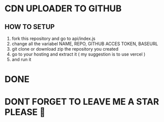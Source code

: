 # CDN UPLOADER TO GITHUB

## HOW TO SETUP

1. fork this repository and go to api/index.js
2. change all the variabel NAME, REPO, GITHUB ACCES TOKEN, BASEURL
3. git clone or download zip the repository you created
4. go to your hosting and extract it ( my suggestion is to use vercel )
5. and run it

# DONE
# DONT FORGET TO LEAVE ME A STAR PLEASE 🌟
